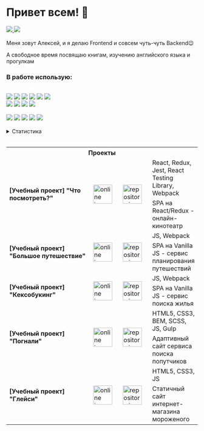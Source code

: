 # Привет всем! 👋

<a target="_blank" href="https://t.me/AlexMorozovDev">
    <img src="https://img.shields.io/badge/Telegram-1f1f1f?style=flat-square&logo=Telegram&labelColor=1f1f1f"/>
</a>
<a target="_blank" href="mailto:alex.morozov.webdev@gmail.com">
    <img src="https://img.shields.io/badge/Gmail-1f1f1f?style=flat-square&logo=Gmail&labelColor=1f1f1f"/>
</a>
<br>
<br>
  Меня зовут Алексей, и я делаю Frontend и совсем чуть-чуть Backend😉<br>

  А свободное время посвящаю книгам, изучению английского языка и прогулкам<br>
<h3>В&nbsp;работе&nbsp;использую:</h3><br>
<div>
  <div>
    <img src="https://img.shields.io/badge/HTML5-code-FF9200?style=flat-square&logo=HTML5&labelColor=black"/>
    <img src="https://img.shields.io/badge/CSS3-code-FF9200?style=flat-square&logo=CSS3&labelColor=black"/>
    <img src="https://img.shields.io/badge/BEM-code-FF9200?style=flat-square&labelColor=black"/>
    <img src="https://img.shields.io/badge/Sass-code-FF9200?style=flat-square&logo=Sass&labelColor=black">
    <img src="https://img.shields.io/badge/Javascript-code-FF9200?style=flat-square&logo=Javascript&labelColor=black"/>
    <img src="https://img.shields.io/badge/React-code-FF9200?style=flat-square&logo=React&labelColor=black"><br>
    <img src="https://img.shields.io/badge/Redux-code-FF9200?style=flat-square&logo=Redux&labelColor=black">
    <img src="https://img.shields.io/badge/StyledComponents-code-FF9200?style=flat-square&logo=styled-components&labelColor=black">
    <img src="https://img.shields.io/badge/Jest-code-FF9200?style=flat-square&logo=Jest&labelColor=black">
    <img src="https://img.shields.io/badge/NodeJS-code-FF9200?style=flat-square&labelColor=black">
  </div><br>
  <div>
    <img src="https://img.shields.io/badge/ESlint-tool-1924B1?style=flat-square&logo=ESlint&labelColor=black">
    <img src="https://img.shields.io/badge/Webpack-tool-1924B1?style=flat-square&logo=Webpack&labelColor=black">
    <img src="https://img.shields.io/badge/TravisCI-tool-1924B1?style=flat-square&logo=Travis-CI&labelColor=black">
    <img src="https://img.shields.io/badge/Vercel-tool-1924B1?style=flat-square&logo=Vercel&labelColor=black">
    <img src="https://img.shields.io/badge/Figma-tool-1924B1?style=flat-square&logo=Figma&labelColor=black">
  </div>
</div>
<br>
<details>
  <summary>Статистика</summary>
  <p>
    <img height="160em" src="https://github-readme-stats.vercel.app/api?username=AMorozov-web&show_icons=true&theme=radical" />
    <img height="160em" src="https://github-readme-stats-eight-theta.vercel.app/api/top-langs/?username=AMorozov-web&theme=radical&layout=compact" />
  </p>
</details>
<br>
<table>
  <tr>
    <th colspan="4">
      Проекты
    </th>
  </tr>
  <tr>
    <td rowspan="2" width="324">
      <b>[Учебный проект] "Что посмотреть?"</b>
    </td>
    <td rowspan="2" width="78">
      <a target="_blank" href="https://what-to-watch-6.vercel.app">
        <img width="50" alt="online icon" src="https://i.ibb.co/vBLtH3g/eye.png" />
      </a>
    </td>
    <td rowspan="2" width="78">
      <a target="_blank" href="https://github.com/AMorozov-web/What-to-watch-6">
        <img width="50" alt="repository icon" src="https://i.ibb.co/mJ1Gf5Q/icon.png" />
      </a>
    </td>
    <td width="fit-content">
      React, Redux, Jest, React Testing Library, Webpack
    </td>
  </tr>
  <tr>
    <td>
      SPA на React/Redux - онлайн-кинотеатр
    </td>
  </tr>
  <tr>
    <td rowspan="2" width="324">
      <b>[Учебный проект] "Большое путешествие"</b>
    </td>
    <td rowspan="2" width="78">
      <a target="_blank" href="https://big-trip-13.vercel.app">
        <img width="50" alt="online icon" src="https://i.ibb.co/vBLtH3g/eye.png" />
      </a>
    </td>
    <td rowspan="2" width="78">
      <a target="_blank" href="https://github.com/AMorozov-web/Big-trip-13">
        <img width="50" alt="repository icon" src="https://i.ibb.co/mJ1Gf5Q/icon.png" />
      </a>
    </td>
    <td>
      JS, Webpack
    </td>
  </tr>
  <tr>
    <td>
      SPA на Vanilla JS - сервис планирования путешествий
    </td>
  </tr>
  <tr>
    <td rowspan="2" width="324">
      <b>[Учебный проект] "Кексобукинг"</b>
    </td>
    <td rowspan="2" width="78">
      <a target="_blank" href="https://keksobooking-21-zeta.vercel.app">
        <img width="50" alt="online icon" src="https://i.ibb.co/vBLtH3g/eye.png" />
      </a>
    </td>
    <td rowspan="2" width="78">
      <a target="_blank" href="https://github.com/AMorozov-web/Keksobooking-21">
        <img width="50" alt="repository icon" src="https://i.ibb.co/mJ1Gf5Q/icon.png" />
      </a>
    </td>
    <td>
      JS, Webpack
    </td>
  </tr>
  <tr>
    <td>
      SPA на Vanilla JS - сервис поиска жилья
    </td>
  </tr>
  <tr>
    <td rowspan="2" width="324">
      <b>[Учебный проект] "Погнали"</b>
    </td>
    <td rowspan="2" width="78">
      <a target="_blank" href="https://pognali-20.vercel.app">
        <img width="50" alt="online icon" src="https://i.ibb.co/vBLtH3g/eye.png" />
      </a>
    </td>
    <td rowspan="2" width="78">
      <a target="_blank" href="https://github.com/AMorozov-web/Pognali-20">
        <img width="50" alt="repository icon" src="https://i.ibb.co/mJ1Gf5Q/icon.png" />
      </a>
    </td>
    <td>
      HTML5, CSS3, BEM, SCSS, JS, Gulp
    </td>
  </tr>
  <tr>
    <td>Адаптивный сайт сервиса поиска попутчиков</td>
  </tr>
  <tr>
    <td rowspan="2" width="324">
      <b>[Учебный проект] "Глейси"</b>
    </td>
    <td rowspan="2" width="78">
      <a target="_blank" href="https://gllacy-28v.vercel.app/">
        <img width="50" alt="online icon" src="https://i.ibb.co/vBLtH3g/eye.png" />
      </a>
    </td>
    <td rowspan="2" width="78">
      <a target="_blank" href="https://github.com/AMorozov-web/Gllacy-28">
        <img width="50" alt="repository icon" src="https://i.ibb.co/mJ1Gf5Q/icon.png" />
      </a>
    </td>
    <td>HTML5, CSS3, JS</td>
  </tr>
  <tr>
    <td>Статичный сайт интернет-магазина мороженого</td>
  </tr>
</table>

<!--
Here are some ideas to get you started:

- 🔭 I’m currently working on ...
- 🌱 I’m currently learning ...
- 👯 I’m looking to collaborate on ...
- 🤔 I’m looking for help with ...
- 💬 Ask me about ...
- 📫 How to reach me: ...
- 😄 Pronouns: ...
- ⚡ Fun fact: ...
-->
